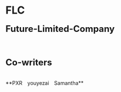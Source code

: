 # FLC

<b></b>

<font size=5>**Future-Limited-Company**</font>

<br><br>

<font size=5>**Co-writers**</font>

<br>
**PXR　youyezai　Samantha**
